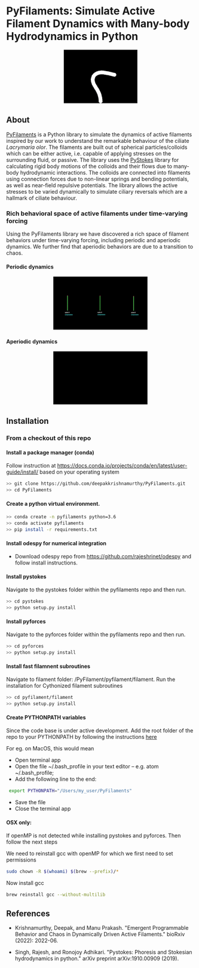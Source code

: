 # PyFilaments: Simulate Active Filament Dynamics with Many-body Hydrodynamics in Python

<p align="center">
  <img src="https://github.com/deepakkrishnamurthy/PyFilaments/blob/master/examples/sample_videos/Wiggly_I_FINAL_AdobeExpress.gif" />
</p>

## About 

[PyFilaments](https://github.com/deepakkrishnamurthy/PyFilaments) is a Python library to simulate the dynamics of active filaments inspired by our work to understand the remarkable behaviour of the ciliate *Lacrymaria olor*. The filaments are built out of spherical particles/colloids which can be either active, i.e. capable of applying stresses on the surrounding fluid, or passive. The library uses the [PyStokes](https://gitlab.com/rajeshrinet/pystokes) library for calculating rigid body motions of the colloids and their flows due to many-body hydrodynamic interactions. The colloids are connected into filaments using connection forces due to non-linear springs and bending potentials, as well as near-field repulsive potentials. The library allows the active stresses to be varied dynamically to simulate ciliary reversals which are a hallmark of ciliate behaviour. 

### Rich behavioral space of active filaments under time-varying forcing
Using the PyFilaments library we have discovered a rich space of filament behaviors under time-varying forcing, including periodic and aperiodic dynamics. We further find that aperiodic behaviors are due to a transition to chaos.

#### Periodic dynamics
<p align="center">
  <img width="50%" src="https://github.com/deepakkrishnamurthy/PyFilaments/blob/master/examples/sample_videos/PeriodicDynamics_AdobeExpress.gif" alt = "Periodic dynamics" />
</p>

#### Aperiodic dynamics
<p align="center">
  <img width="50%" src="https://github.com/deepakkrishnamurthy/PyFilaments/blob/master/examples/sample_videos/AperiodicDynamics_AdobeExpress.gif" alt = "Aperiodic dynamics" />
</p>


## Installation

### From a checkout of this repo

#### Install a package manager (conda)
  Follow instruction at https://docs.conda.io/projects/conda/en/latest/user-guide/install/ based on your operating system
  
```bash
>> git clone https://github.com/deepakkrishnamurthy/PyFilaments.git
>> cd PyFilaments
```
#### Create a python virtual environment.
```bash
>> conda create -n pyfilaments python=3.6
>> conda activate pyfilaments
>> pip install -r requirements.txt

```
#### Install odespy for numerical integration

- Download odespy repo from https://github.com/rajeshrinet/odespy and follow install instructions.

#### Install pystokes

Navigate to the pystokes folder within the pyfilaments repo and then run.
```bash
>> cd pystokes
>> python setup.py install
```
#### Install pyforces

Navigate to the pyforces folder within the pyfilaments repo and then run.
```bash
>> cd pyforces
>> python setup.py install
```

#### Install fast filamnent subroutines

Navigate to filament folder: /PyFilament/pyfilament/filament.
Run the installation for Cythonized filament subroutines
```bash
>> cd pyfilament/filament
>> python setup.py install
```

#### Create PYTHONPATH variables
Since the code base is under active development. Add the root folder of the repo to your PYTHONPATH by following the instructions [here](https://bic-berkeley.github.io/psych-214-fall-2016/using_pythonpath.html)

For eg. on MacOS, this would mean
- Open terminal app
- Open the file ~/.bash_profile in your text editor – e.g. atom ~/.bash_profile;
- Add the following line to the end:
```bash
 export PYTHONPATH="/Users/my_user/PyFilaments"
```
- Save the file
- Close the terminal app


#### OSX only: 
If openMP is not detected while installing pystokes and pyforces. Then follow the next steps

We need to reinstall gcc with openMP for which we first need to set permissions
```bash
sudo chown -R $(whoami) $(brew --prefix)/*
```
Now install gcc
```bash
brew reinstall gcc --without-multilib
```

## References

- Krishnamurthy, Deepak, and Manu Prakash. "Emergent Programmable Behavior and Chaos in Dynamically Driven Active Filaments." bioRxiv (2022): 2022-06.

- Singh, Rajesh, and Ronojoy Adhikari. "Pystokes: Phoresis and Stokesian hydrodynamics in python." arXiv preprint arXiv:1910.00909 (2019).





